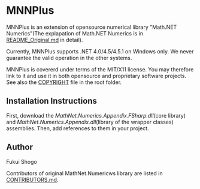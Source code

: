 ﻿MNNPlus
=================

MNNPlus is an extension of opensource numerical library "Math.NET Numerics"(The explapation of Math.NET Numerics is in [README_Original.md](README_Original.md) in detail).

Currently, MNNPlus supports .NET 4.0/4.5/4.5.1 on Windows only.
We never guarantee the valid operation in the other systems.

MNNPlus is covererd under terms of the MIT/X11 license. 
You may therefore link to it and use it in both opensource and proprietary
software projects. See also the [COPYRIGHT](COPYRIGHT.markdown) file in the root folder.

Installation Instructions
-------------------------

First, download the *MathNet.Numerics.Appendix.FSharp.dll*(core library) and *MathNet.Numerics.Appendix.dll*(library of the wrapper classes) assemblies.
Then, add references to them in your project.

Author
-------------------
Fukui Shogo

Contributors of original MathNet.Numericws library are listed in [CONTRIBUTORS.md](CONTRIBUTORS.md).

